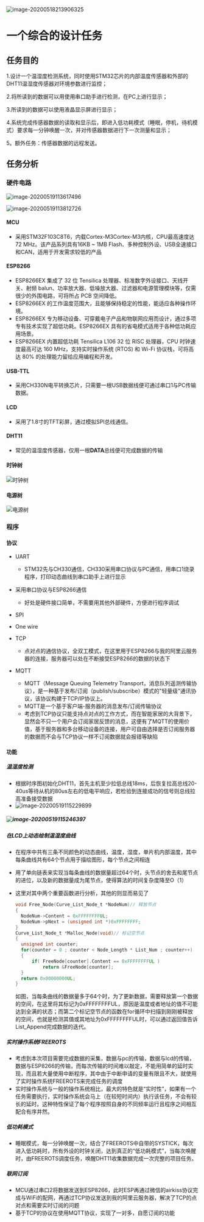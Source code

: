 ![image-20200518213906325](C:\Users\罗屺\AppData\Roaming\Typora\typora-user-images\image-20200518213906325.png)

# 一个综合的设计任务

## 任务目的

1.设计一个温湿度检测系统，同时使用STM32芯片的内部温度传感器和外部的DHT11温湿度传感器对环境参数进行监控；

2.将所读到的数据可以用使用串口助手进行检测，在PC上进行显示；

3.所读到的数据可以使用液晶显示屏进行显示；

4.系统完成传感器数据的读取和显示后，即进入低功耗模式（睡眠，停机，待机模式）要求每一分钟唤醒一次，并对传感器数据进行下一次测量和显示；

5。额外任务：传感器数据的远程发送。

## 任务分析

### 硬件电路

![image-20200519113617496](D:\Desktop\Ray_Homework\image-20200519113617496.png)

![image-20200519113812726](D:\Desktop\Ray_Homework\image-20200519113812726.png)

#### MCU

- 采用STM32F103C8T6，内载Cortex-M3Cortex-M3内核，CPU最高速度达72 MHz。该产品系列具有16KB ~ 1MB Flash、多种控制外设、USB全速接口和CAN，适用于开发需求较低的产品

#### ESP8266

- ESP8266EX 集成了 32 位 Tensilica 处理器、标准数字外设接口、天线开关、射频 balun、功率放大器、低噪放大器、过滤器和电源管理模块等，仅需很少的外围电路，可将所占 PCB 空间降低。
- ESP8266EX 的工作温度范围大，且能够保持稳定的性能，能适应各种操作环境。
- ESP8266EX 专为移动设备、可穿戴电子产品和物联网应用而设计，通过多项专有技术实现了超低功耗。ESP8266EX 具有的省电模式适用于各种低功耗应用场景。
- ESP8266EX 内置超低功耗 Tensilica L106 32 位 RISC 处理器，CPU 时钟速度最高可达 160 MHz，支持实时操作系统 (RTOS) 和 Wi-Fi 协议栈，可将高达 80% 的处理能力留给应用编程和开发。

#### USB-TTL

- 采用CH330N电平转换芯片，只需要一根USB数据线便可通过串口1与PC传输数据。

#### LCD

- 采用了1.8寸的TFT彩屏，通过模拟SPI总线通信。

#### DHT11

- 常见的温湿度传感器，仅用一根**DATA**总线便可完成数据的传输

#### 时钟树

![时钟树](D:\Desktop\Ray_Homework\时钟树.png)

#### 电源树

![电源树](D:\Desktop\Ray_Homework\电源树.jpg)

### 程序

#### 协议

- UART

  - STM32先与CH330通信，CH330采用串口协议与PC通信，用串口1烧录程序，打印动态曲线到串口助手上进行显示
- 采用串口协议与ESP8266通信
  - 好处是硬件接口简单，不需要用其他外部硬件，方便进行程序调试
- SPI

- One wire
- TCP
  - 点对点的通信协议，全双工模式，在这里用于ESP8266与我的阿里云服务器的连接，服务器可以处在不断接受ESP8266的数据的状态下
- MQTT
  - MQTT（Message Queuing Telemetry Transport，消息队列遥测传输协议），是一种基于发布/订阅（publish/subscribe）模式的"轻量级"通讯协议，该协议构建于TCP/IP协议上。
  - MQTT是一个基于客户端-服务器的消息发布/订阅传输协议
  - 考虑到TCP协议只能支持点对点的工作方式，而在智能家居的大背景下，显然会不只一个用户会订阅家居反馈的消息，这便有了MQTT的使用价值，基于服务器和多台移动设备的连接，用户可自由选择是否订阅服务器的数据而不会与TCP协议一样不订阅数据就会报错等缺陷

#### 功能

##### 温湿度检测

- 根据时序图初始化DHT11，首先主机至少拉低总线18ms，后恢复拉高总线20-40us等待从机的80us左右的低电平响应，若检验到连接成功的信号则总线拉高准备接受数据
- ![image-20200519115229899](D:\Desktop\Ray_Homework\image-20200519115229899-1589940589600.png)

##### ![image-20200519115246397](D:\Desktop\Ray_Homework\image-20200519115246397.png)

##### 在LCD上动态绘制温湿度曲线

- 在程序中共有三条不同颜色的动态曲线，温度，湿度，单片机内部温度，其中每条曲线共有64个节点用于描绘图形，每个节点之间相连

- 用了单向链表来实现当每条曲线的数据量超过64个时，头节点的舍去和尾节点的进位，以及新的数据量成为尾节点，使得算法的时间复杂度降至O（1）

- 这里对其中两个重要函数进行分析，其他的则显而易见了

  ```c
  void Free_Node(Curve_List_Node_t *NodeNum)// 释放节点
  {
  	NodeNum->Content = 0xFFFFFFFFUL;
  	NodeNum->pNext = (unsigned int *)0xFFFFFFFF;
  }
  Curve_List_Node_t *Malloc_Node(void)// 标记空节点
  {
  	unsigned int counter;
  	for(counter = 0 ; counter < Node_Length * List_Num ; counter++)
  	{
  		if( FreeNode[counter].Content == 0xFFFFFFFFUL )
  			return &FreeNode[counter];
  	}
  	return 0x00000000UL;
  }
  ```

  如图，当每条曲线的数据量多于64个时，为了更新数据，需要释放第一个数据的空间，在这里将其标记为0xFFFFFFFFUL，原因是温度或者地址的值不可能达到全满的状态；而第二个标记空节点的函数在for循环中扫描到刚刚被释放的空间，也就是检测其值或其地址为0xFFFFFFFFUL时，可以通过返回值告诉List_Append完成数据的迭代。

##### 实时操作系统FREEROTS

- 考虑到本次项目需要完成数据的采集，数据与pc的传输，数据与lcd的传输，数据与ESP8266的传输，而每次传输的时间难以敲定，不能用简单的延时实现，而且若大量使用中断程序，其中由于中断申请的变量有限且不大，就使用了实时操作系统FREEROTS来完成任务的调度
- 实时操作系统与一般的操作系统相比，最大的特色就是“实时性”，如果有一个任务需要执行，实时操作系统会马上（在较短时间内）执行该任务，不会有较长的延时。这种特性保证了每个程序按照自身的不同频率运行且程序之间相互配合有序井然。

##### 低功耗模式

- 睡眠模式，每一分钟唤醒一次，结合了FREEROTS中自带的SYSTICK，每次进入低功耗时，所有外设的时钟关闭，达到真正的“低功耗模式”，当每次唤醒时，由FREEROTS调度任务，唤醒DHT11收集数据完成一次完整的项目任务。

##### 联网订阅

- MCU通过串口2将数据发送到ESP8266，此时ESP再通过微信的airkiss协议完成与WiFi的配网，再通过TCP协议发送到我的阿里云服务器，解决了TCP的点对点和需要实时订阅的问题
- 基于TCP的协议在使用MQTT协议，实现了一对多，自愿订阅的功能



